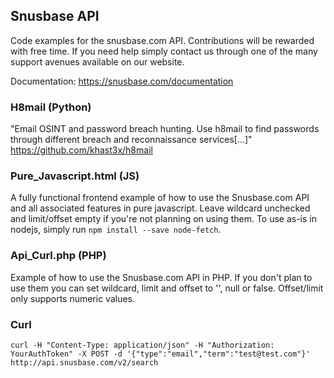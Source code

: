 ## Snusbase API
Code examples for the snusbase.com API. Contributions will be rewarded with free time. If you need help simply contact us through one of the many support avenues available on our website.

Documentation: https://snusbase.com/documentation

### H8mail (Python)
"Email OSINT and password breach hunting. Use h8mail to find passwords through different breach and reconnaissance services[...]"
https://github.com/khast3x/h8mail

### Pure_Javascript.html (JS)
A fully functional frontend example of how to use the Snusbase.com API and all associated features in pure javascript. Leave wildcard unchecked and limit/offset empty if you're not planning on using them. To use as-is in nodejs, simply run `npm install --save node-fetch`.

### Api_Curl.php (PHP)
Example of how to use the Snusbase.com API in PHP. If you don't plan to use them you can set wildcard, limit and offset to '', null or false. Offset/limit only supports numeric values.

### Curl
`curl -H "Content-Type: application/json" -H "Authorization: YourAuthToken" -X POST -d '{"type":"email","term":"test@test.com"}' http://api.snusbase.com/v2/search`
